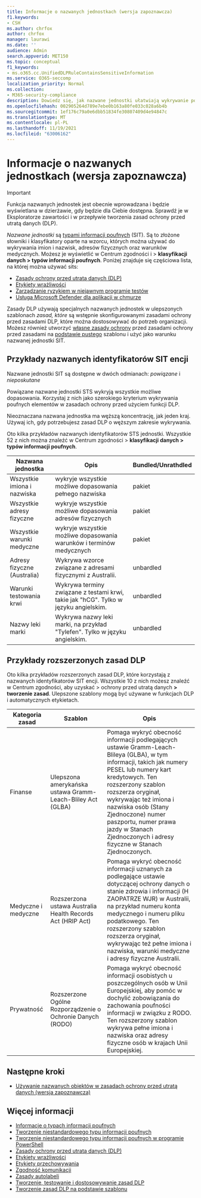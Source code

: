 ```yaml
---
title: Informacje o nazwanych jednostkach (wersja zapoznawcza)
f1.keywords:
- CSH
ms.author: chrfox
author: chrfox
manager: laurawi
ms.date: ''
audience: Admin
search.appverid: MET150
ms.topic: conceptual
f1_keywords:
- ms.o365.cc.UnifiedDLPRuleContainsSensitiveInformation
ms.service: O365-seccomp
localization_priority: Normal
ms.collection:
- M365-security-compliance
description: Dowiedz się, jak nazwane jednostki ułatwiają wykrywanie poufnych elementów zawierających imiona i nazwiska osób, adresy fizyczne i terminy medyczne za pośrednictwem zasad ochrony przed utratą danych
ms.openlocfilehash: 002905264d789e7ebe0b163a80fe033c028a6b4b
ms.sourcegitcommit: 1ef176c79a0e6dbb51834fe30807409d4e94847c
ms.translationtype: MT
ms.contentlocale: pl-PL
ms.lasthandoff: 11/19/2021
ms.locfileid: "63006162"
---
```

# <a name="learn-about-named-entities-preview"></a>Informacje o nazwanych jednostkach (wersja zapoznawcza)

> [!IMPORTANT]
> Funkcja nazwanych jednostek jest obecnie wprowadzana i będzie wyświetlana w dzierżawie, gdy będzie dla Ciebie dostępna. Sprawdź je w Eksploratorze zawartości i w przepływie tworzenia zasad ochrony przed utratą danych (DLP). 

*Nazwane jednostki* są [typami informacji poufnych](sensitive-information-type-learn-about.md) (SIT). Są to złożone słowniki i klasyfikatory oparte na wzorcu, których można używać do wykrywania imion i nazwisk, adresów fizycznych oraz warunków medycznych. Możesz je wyświetlić w Centrum zgodności i > **klasyfikacji danych > typów informacji poufnych**. Poniżej znajduje się częściowa lista, na której można używać sits:

- [Zasady ochrony przed utratą danych (DLP)](dlp-learn-about-dlp.md) 
- [Etykiety wrażliwości](sensitivity-labels.md)
- [Zarządzanie ryzykiem w niejawnym programie testów](insider-risk-management-solution-overview.md)
- [Usługa Microsoft Defender dla aplikacji w chmurze](/cloud-app-security/what-is-cloud-app-security)

Zasady DLP używają specjalnych nazwanych jednostek w ulepszonych szablonach *zasad, które* są wstępnie skonfigurowanymi zasadami ochrony przed zasadami DLP, które można dostosowywać do potrzeb organizacji. Możesz również utworzyć [własne zasady ochrony](create-test-tune-dlp-policy.md) przed zasadami ochrony przed zasadami na [podstawie pustego](create-a-dlp-policy-from-a-template.md) szablonu i użyć jako warunku nazwanej jednostki SIT.

<!-- There are many other SITs that detect strings like social security, credit card, or bank account numbers to identify sensitive items. For more information, see [Sensitive information types entity definitions](sensitive-information-type-entity-definitions.md).-->



## <a name="examples-of-named-entity-sits"></a>Przykłady nazwanych identyfikatorów SIT encji

Nazwane jednostki SIT są dostępne w dwóch odmianach: *powiązane* i *nieposkutane*

Powiązane nazwane jednostki STS wykryją wszystkie możliwe dopasowania. Korzystaj z nich jako szerokiego kryterium wykrywania poufnych elementów w zasadach ochrony przed użyciem funkcji DLP.

Nieoznaczana nazwana jednostka ma węższą koncentrację, jak jeden kraj. Używaj ich, gdy potrzebujesz zasad DLP o węższym zakresie wykrywania.
 
Oto kilka przykładów nazwanych identyfikatorów STS jednostki. Wszystkie 52 z nich można znaleźć w Centrum zgodności > **klasyfikacji danych > typów informacji poufnych**.

|Nazwana jednostka |Opis  |Bundled/Unrathdled  |
|---------|---------|---------|
|Wszystkie imiona i nazwiska    |wykryje wszystkie możliwe dopasowania pełnego nazwiska         |   pakiet      |
|Wszystkie adresy fizyczne    |wykryje wszystkie możliwe dopasowania adresów fizycznych     | pakiet |
|Wszystkie warunki medyczne    |wykryje wszystkie możliwe dopasowania warunków i terminów medycznych |pakiet |
|Adresy fizyczne (Australia) |  Wykrywa wzorce związane z adresami fizycznymi z Australii. |unbardled |
|Warunki testowania krwi     |Wykrywa terminy związane z testami krwi, takie jak "hCG". Tylko w języku angielskim.      |unbardled |
|Nazwy leki marki     |Wykrywa nazwy leki marki, na przykład "Tylefen". Tylko w języku angielskim.         |unbardled |

## <a name="examples-of-enhanced-dlp-policies"></a>Przykłady rozszerzonych zasad DLP

Oto kilka przykładów rozszerzonych zasad DLP, które korzystają z nazwanych identyfikatorów SIT encji. Wszystkie 10 z nich możesz znaleźć w Centrum zgodności, aby uzyskać > ochrony przed utratą danych **> tworzenie zasad**. Ulepszone szablony mogą być używane w funkcjach DLP i automatycznych etykietach.

|Kategoria zasad  |Szablon  |Opis  |
|---------|---------|---------|
|Finanse|Ulepszona amerykańska ustawa Gramm-Leach-Bliley Act (GLBA)         |Pomaga wykryć obecność informacji podlegających ustawie Gramm-Leach-Blileya (GLBA), w tym informacji, takich jak numery PESEL lub numery kart kredytowych. Ten rozszerzony szablon rozszerza oryginał, wykrywając też imiona i nazwiska osób (Stany Zjednoczone) numer paszportu, numer prawa jazdy w Stanach Zjednoczonych i adresy fizyczne w Stanach Zjednoczonych.         |
| Medyczne i medyczne   |Rozszerzona ustawa Australia Health Records Act (HRIP Act)         |Pomaga wykryć obecność informacji uznanych za podlegające ustawie dotyczącej ochrony danych o stanie zdrowia i informacji (H ZAOPATRZE WJR) w Australii, na przykład numeru konta medycznego i numeru pliku podatkowego. Ten rozszerzony szablon rozszerza oryginał, wykrywając też pełne imiona i nazwiska, warunki medyczne i adresy fizyczne Australii.         |
|Prywatność   |Rozszerzone Ogólne Rozporządzenie o Ochronie Danych (RODO)         | Pomaga wykryć obecność informacji osobistych u poszczególnych osób w Unii Europejskiej, aby pomóc w dochylić zobowiązania do zachowania poufności informacji w związku z RODO. Ten rozszerzony szablon wykrywa pełne imiona i nazwiska oraz adresy fizyczne osób w krajach Unii Europejskiej.        |


## <a name="next-steps"></a>Następne kroki

- [Używanie nazwanych obiektów w zasadach ochrony przed utratą danych (wersja zapoznawcza)](named-entities-use.md)


## <a name="for-further-information"></a>Więcej informacji
<!--- [Sensitive information type entity definitions](sensitive-information-type-entity-definitions.md)-->
- [Informacje o typach informacji poufnych](sensitive-information-type-learn-about.md)
- [Tworzenie niestandardowego typu informacji poufnych](create-a-custom-sensitive-information-type.md)
- [Tworzenie niestandardowego typu informacji poufnych w programie PowerShell](create-a-custom-sensitive-information-type-in-scc-powershell.md)
- [Zasady ochrony przed utratą danych (DLP)](data-loss-prevention-policies.md) 
- [Etykiety wrażliwości](sensitivity-labels.md)
- [Etykiety przechowywania](retention.md)
- [Zgodność komunikacji](communication-compliance.md)
- [Zasady autolabeli](apply-sensitivity-label-automatically.md#how-to-configure-auto-labeling-for-office-apps)
- [Tworzenie, testowanie i dostosowywanie zasad DLP](create-test-tune-dlp-policy.md)
- [Tworzenie zasad DLP na podstawie szablonu](create-a-dlp-policy-from-a-template.md) 
